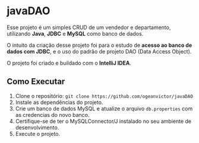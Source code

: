 # javaDAO

Esse projeto é um simples CRUD de um vendedor e departamento, utilizando **Java**, **JDBC** e **MySQL** como banco de dados.

O intuito da criação desse projeto foi para o estudo de **acesso ao banco de dados com JDBC**, e o uso do padrão de projeto DAO (Data Access Object).

O projeto foi criado e buildado com o **IntelliJ IDEA**.

## Como Executar

1. Clone o repositório:
   `git clone https://github.com/ogeanvictor/javaDAO`
2. Instale as dependências do projeto.
3. Crie um banco de dados MySQL e atualize o arquivo `db.properties` com as credencias do novo banco.
4. Certifique-se de ter o MySQLConnector/J instalado no seu ambiente de desenvolvimento.
5. Execute o projeto.
